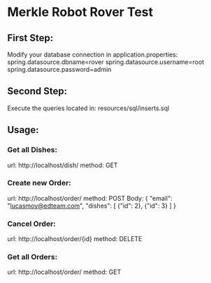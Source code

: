 # Merkle Robot Rover Test

## First Step:
Modify your database connection in application.properties:
spring.datasource.dbname=rover
spring.datasource.username=root
spring.datasource.password=admin

## Second Step:
Execute the queries located in:
resources/sql/inserts.sql

## Usage:
### Get all Dishes:
url: http://localhost/dish/
method: GET

### Create new Order:
url: http://localhost/order/
method: POST
Body:
{
"email": "lucasmoy@edteam.com",
"dishes": [ {"id": 2}, {"id": 3} ]
}

### Cancel Order:
url: http://localhost/order/{id}
method: DELETE


### Get all Orders:
url: http://localhost/order/
method: GET
